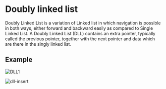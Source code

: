 # Doubly linked list

Doubly Linked List is a variation of Linked list in which navigation is possible in both ways, either forward and backward easily as compared to Single Linked List. A Doubly Linked List (DLL) contains an extra pointer, typically called the previous pointer, together with the next pointer and data which are there in the singly linked list.

## Example
![DLL1](https://user-images.githubusercontent.com/90376899/212756688-9a531341-2b3f-4e07-bb9c-57a73bedc66c.png)


![dll-insert](https://user-images.githubusercontent.com/90376899/212756346-e063d498-e603-41f4-a004-d60adfca7adf.gif)
